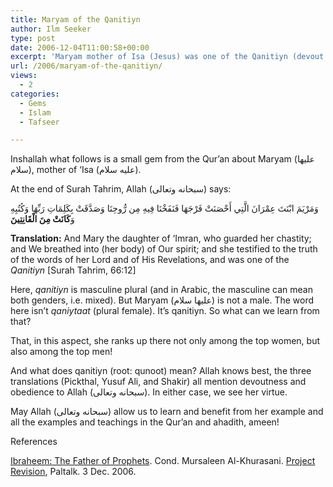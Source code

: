 ```yaml
---
title: Maryam of the Qanitiyn
author: Ilm Seeker
type: post
date: 2006-12-04T11:00:58+00:00
excerpt: 'Maryam mother of Isa (Jesus) was one of the Qanitiyn (devout and obedient). Lessons from Arabic grammar of Surah Tahrim. She excelled over men AND  women.'
url: /2006/maryam-of-the-qanitiyn/
views:
  - 2
categories:
  - Gems
  - Islam
  - Tafseer

---
```

Inshallah what follows is a small gem from the Qur&#8217;an about Maryam (عليها سلام), mother of &#8216;Isa (عليه سلام).

At the end of Surah Tahrim, Allah (سبحانه وتعالى) says:

<div class="quran">
  وَمَرْيَمَ ابْنَتَ عِمْرَانَ الَّتِي أَحْصَنَتْ فَرْجَهَا فَنَفَخْنَا فِيهِ مِن رُّوحِنَا وَصَدَّقَتْ بِكَلِمَاتِ رَبِّهَا وَكُتُبِهِ وَ<strong>كَانَتْ مِنَ الْقَانِتِينَ</strong>
</div>

**Translation:** And Mary the daughter of &#8216;Imran, who guarded her chastity; and We breathed into (her body) of Our spirit; and she testified to the truth of the words of her Lord and of His Revelations, and was one of the _Qanitiyn_ [Surah Tahrim, 66:12]

Here, <dfn title="الْقَانِتِين">qanitiyn</dfn> is masculine plural (and in Arabic, the masculine can mean both genders, i.e. mixed). But Maryam (عليها سلام) is not a male. The word here isn&#8217;t <dfn title="الْقَانِتِات">qaniytaat</dfn> (plural female). It&#8217;s qanitiyn. So what can we learn from that?

<p class="gem">
  That, in this aspect, she ranks up there not only among the top women, but also among the top men!
</p>

And what does qanitiyn (root: qunoot) mean? Allah knows best, the three translations (Pickthal, Yusuf Ali, and Shakir) all mention devoutness and obedience to Allah (سبحانه وتعالى). In either case, we see her virtue.

May Allah (سبحانه وتعالى) allow us to learn and benefit from her example and all the examples and teachings in the Qur&#8217;an and ahadith, ameen!

<div id="referencesTitle">
  References
</div>

<p class="reference">
  <u>Ibraheem: The Father of Prophets</u>. Cond. Mursaleen Al-Khurasani. <a href="http://forums.almaghrib.org/forumdisplay.php?f=237">Project Revision</a>, Paltalk. 3 Dec. 2006.
</p>
